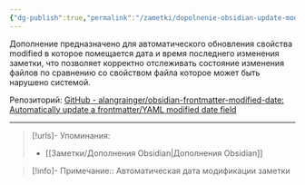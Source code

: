 ```yaml
---
{"dg-publish":true,"permalink":"/zametki/dopolnenie-obsidian-update-modified/","created":"2024-07-13 14:36","updated":"2024-09-23T22:40:14+03:00"}
---
```


Дополнение предназначено для автоматического обновления свойства modified в которое помещается дата и время последнего изменения заметки, что позволяет корректно отслеживать состояние изменения файлов по сравнению со свойством файла которое может быть нарушено системой.

Репозиторий: [GitHub - alangrainger/obsidian-frontmatter-modified-date: Automatically update a frontmatter/YAML modified date field](https://github.com/alangrainger/obsidian-frontmatter-modified-date)

---
> [!urls]- Упоминания:
> - [[Заметки/Дополнения Obsidian\|Дополнения Obsidian]]

> [!info]-
> Примечание:: Автоматическая дата модификации заметки